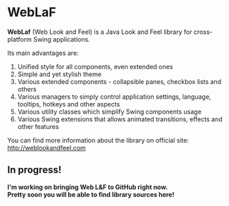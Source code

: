 WebLaF
==========
**WebLaf** (Web Look and Feel) is a Java Look and Feel library for cross-platform Swing applications.<br>

Its main advantages are:

1. Unified style for all components, even extended ones
2. Simple and yet stylish theme
3. Various extended components - collapsible panes, checkbox lists and others
4. Various managers to simply control application settings, language, tooltips, hotkeys and other aspects
5. Various utility classes which simplify Swing components usage
6. Various Swing extensions that allows animated transitions, effects and other features

You can find more information about the library on official site:
http://weblookandfeel.com

In progress!
----------
**I'm working on bringing Web L&F to GitHub right now.<br>
Pretty soon you will be able to find library sources here!**
